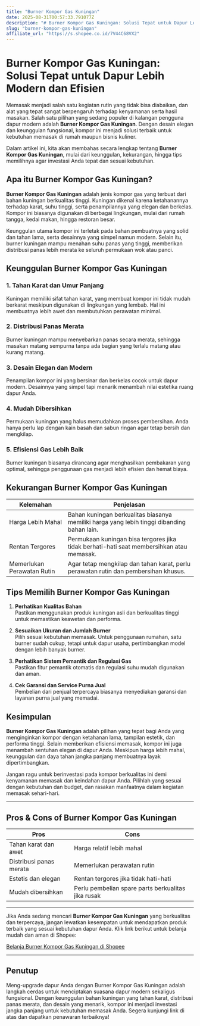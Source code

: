 ```yaml
---
title: "Burner Kompor Gas Kuningan"
date: 2025-08-31T00:57:33.791077Z
description: "# Burner Kompor Gas Kuningan: Solusi Tepat untuk Dapur Lebih Modern dan Efisien..."
slug: "burner-kompor-gas-kuningan"
affiliate_url: "https://s.shopee.co.id/7V44C68VX2"
---
```

# Burner Kompor Gas Kuningan: Solusi Tepat untuk Dapur Lebih Modern dan Efisien

Memasak menjadi salah satu kegiatan rutin yang tidak bisa diabaikan, dan alat yang tepat sangat berpengaruh terhadap kenyamanan serta hasil masakan. Salah satu pilihan yang sedang populer di kalangan pengguna dapur modern adalah **Burner Kompor Gas Kuningan**. Dengan desain elegan dan keunggulan fungsional, kompor ini menjadi solusi terbaik untuk kebutuhan memasak di rumah maupun bisnis kuliner.

Dalam artikel ini, kita akan membahas secara lengkap tentang **Burner Kompor Gas Kuningan**, mulai dari keunggulan, kekurangan, hingga tips memilihnya agar investasi Anda tepat dan sesuai kebutuhan.

## Apa itu Burner Kompor Gas Kuningan?

**Burner Kompor Gas Kuningan** adalah jenis kompor gas yang terbuat dari bahan kuningan berkualitas tinggi. Kuningan dikenal karena ketahanannya terhadap karat, suhu tinggi, serta penampilannya yang elegan dan berkelas. Kompor ini biasanya digunakan di berbagai lingkungan, mulai dari rumah tangga, kedai makan, hingga restoran besar.

Keunggulan utama kompor ini terletak pada bahan pembuatnya yang solid dan tahan lama, serta desainnya yang simpel namun modern. Selain itu, burner kuningan mampu menahan suhu panas yang tinggi, memberikan distribusi panas lebih merata ke seluruh permukaan wok atau panci.

## Keunggulan Burner Kompor Gas Kuningan

### 1. Tahan Karat dan Umur Panjang  
Kuningan memiliki sifat tahan karat, yang membuat kompor ini tidak mudah berkarat meskipun digunakan di lingkungan yang lembab. Hal ini membuatnya lebih awet dan membutuhkan perawatan minimal.

### 2. Distribusi Panas Merata  
Burner kuningan mampu menyebarkan panas secara merata, sehingga masakan matang sempurna tanpa ada bagian yang terlalu matang atau kurang matang.

### 3. Desain Elegan dan Modern  
Penampilan kompor ini yang bersinar dan berkelas cocok untuk dapur modern. Desainnya yang simpel tapi menarik menambah nilai estetika ruang dapur Anda.

### 4. Mudah Dibersihkan  
Permukaan kuningan yang halus memudahkan proses pembersihan. Anda hanya perlu lap dengan kain basah dan sabun ringan agar tetap bersih dan mengkilap.

### 5. Efisiensi Gas Lebih Baik  
Burner kuningan biasanya dirancang agar menghasilkan pembakaran yang optimal, sehingga penggunaan gas menjadi lebih efisien dan hemat biaya.

## Kekurangan Burner Kompor Gas Kuningan

| **Kelemahan**                         | **Penjelasan**                                                                                   |
|-------------------------------------|------------------------------------------------------------------------------------------------|
| Harga Lebih Mahal                   | Bahan kuningan berkualitas biasanya memiliki harga yang lebih tinggi dibanding bahan lain.   |
| Rentan Tergores                     | Permukaan kuningan bisa tergores jika tidak berhati-hati saat membersihkan atau memasak.    |
| Memerlukan Perawatan Rutin          | Agar tetap mengkilap dan tahan karat, perlu perawatan rutin dan pembersihan khusus.          |

## Tips Memilih Burner Kompor Gas Kuningan

1. **Perhatikan Kualitas Bahan**  
Pastikan menggunakan produk kuningan asli dan berkualitas tinggi untuk memastikan keawetan dan performa.

2. **Sesuaikan Ukuran dan Jumlah Burner**  
Pilih sesuai kebutuhan memasak. Untuk penggunaan rumahan, satu burner sudah cukup, tetapi untuk dapur usaha, pertimbangkan model dengan lebih banyak burner.

3. **Perhatikan Sistem Pemantik dan Regulasi Gas**  
Pastikan fitur pemantik otomatis dan regulasi suhu mudah digunakan dan aman.

4. **Cek Garansi dan Service Purna Jual**  
Pembelian dari penjual terpercaya biasanya menyediakan garansi dan layanan purna jual yang memadai.

## Kesimpulan

**Burner Kompor Gas Kuningan** adalah pilihan yang tepat bagi Anda yang menginginkan kompor dengan ketahanan lama, tampilan estetik, dan performa tinggi. Selain memberikan efisiensi memasak, kompor ini juga menambah sentuhan elegan di dapur Anda. Meskipun harga lebih mahal, keunggulan dan daya tahan jangka panjang membuatnya layak dipertimbangkan.

Jangan ragu untuk berinvestasi pada kompor berkualitas ini demi kenyamanan memasak dan keindahan dapur Anda. Pilihlah yang sesuai dengan kebutuhan dan budget, dan rasakan manfaatnya dalam kegiatan memasak sehari-hari.

---

## Pros & Cons of Burner Kompor Gas Kuningan

| **Pros**                                    | **Cons**                                              |
|--------------------------------------------|--------------------------------------------------------|
| Tahan karat dan awet                       | Harga relatif lebih mahal                            |
| Distribusi panas merata                     | Memerlukan perawatan rutin                          |
| Estetis dan elegan                        | Rentan tergores jika tidak hati-hati               |
| Mudah dibersihkan                         | Perlu pembelian spare parts berkualitas jika rusak |

---

Jika Anda sedang mencari **Burner Kompor Gas Kuningan** yang berkualitas dan terpercaya, jangan lewatkan kesempatan untuk mendapatkan produk terbaik yang sesuai kebutuhan dapur Anda. Klik link berikut untuk belanja mudah dan aman di Shopee:

[Belanja Burner Kompor Gas Kuningan di Shopee](https://s.shopee.co.id/7V44C68VX2)

---

## Penutup

Meng-upgrade dapur Anda dengan Burner Kompor Gas Kuningan adalah langkah cerdas untuk menciptakan suasana dapur modern sekaligus fungsional. Dengan keunggulan bahan kuningan yang tahan karat, distribusi panas merata, dan desain yang menarik, kompor ini menjadi investasi jangka panjang untuk kebutuhan memasak Anda. Segera kunjungi link di atas dan dapatkan penawaran terbaiknya!